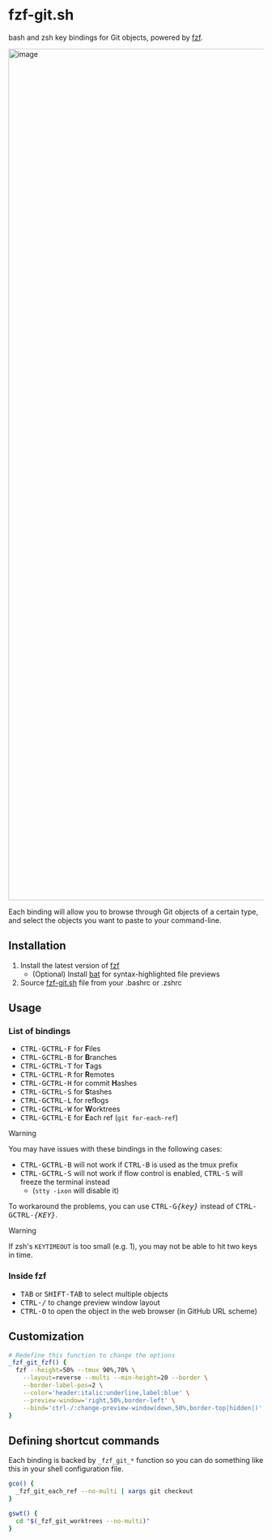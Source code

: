 fzf-git.sh
==========

bash and zsh key bindings for Git objects, powered by [fzf][fzf].

<img width="1680" alt="image" src="https://user-images.githubusercontent.com/700826/185568470-20d70937-eea4-4274-aec5-14dfe7ee2de6.png">

Each binding will allow you to browse through Git objects of a certain type,
and select the objects you want to paste to your command-line.

[fzf]: https://github.com/junegunn/fzf

Installation
------------

1. Install the latest version of [fzf][fzf]
    * (Optional) Install [bat](https://github.com/sharkdp/bat) for
      syntax-highlighted file previews
1. Source [fzf-git.sh](https://raw.githubusercontent.com/junegunn/fzf-git.sh/main/fzf-git.sh) file from your .bashrc or .zshrc

Usage
-----

### List of bindings

* <kbd>CTRL-G</kbd><kbd>CTRL-F</kbd> for **F**iles
* <kbd>CTRL-G</kbd><kbd>CTRL-B</kbd> for **B**ranches
* <kbd>CTRL-G</kbd><kbd>CTRL-T</kbd> for **T**ags
* <kbd>CTRL-G</kbd><kbd>CTRL-R</kbd> for **R**emotes
* <kbd>CTRL-G</kbd><kbd>CTRL-H</kbd> for commit **H**ashes
* <kbd>CTRL-G</kbd><kbd>CTRL-S</kbd> for **S**tashes
* <kbd>CTRL-G</kbd><kbd>CTRL-L</kbd> for ref**l**ogs
* <kbd>CTRL-G</kbd><kbd>CTRL-W</kbd> for **W**orktrees
* <kbd>CTRL-G</kbd><kbd>CTRL-E</kbd> for **E**ach ref (`git for-each-ref`)

> [!WARNING]
> You may have issues with these bindings in the following cases:
>
> * <kbd>CTRL-G</kbd><kbd>CTRL-B</kbd> will not work if
>   <kbd>CTRL-B</kbd> is used as the tmux prefix
> * <kbd>CTRL-G</kbd><kbd>CTRL-S</kbd> will not work if flow control is enabled,
>   <kbd>CTRL-S</kbd> will freeze the terminal instead
>     * (`stty -ixon` will disable it)
>
> To workaround the problems, you can use
> <kbd>CTRL-G</kbd><kbd>*{key}*</kbd> instead of
> <kbd>CTRL-G</kbd><kbd>CTRL-*{KEY}*</kbd>.
>

> [!WARNING]
> If zsh's `KEYTIMEOUT` is too small (e.g. 1), you may not be able
> to hit two keys in time.

### Inside fzf

* <kbd>TAB</kbd> or <kbd>SHIFT-TAB</kbd> to select multiple objects
* <kbd>CTRL-/</kbd> to change preview window layout
* <kbd>CTRL-O</kbd> to open the object in the web browser (in GitHub URL scheme)

Customization
-------------

```sh
# Redefine this function to change the options
_fzf_git_fzf() {
  fzf --height=50% --tmux 90%,70% \
    --layout=reverse --multi --min-height=20 --border \
    --border-label-pos=2 \
    --color='header:italic:underline,label:blue' \
    --preview-window='right,50%,border-left' \
    --bind='ctrl-/:change-preview-window(down,50%,border-top|hidden|)' "$@"
}
```

Defining shortcut commands
--------------------------

Each binding is backed by `_fzf_git_*` function so you can do something like
this in your shell configuration file.

```sh
gco() {
  _fzf_git_each_ref --no-multi | xargs git checkout
}

gswt() {
  cd "$(_fzf_git_worktrees --no-multi)"
}
```
